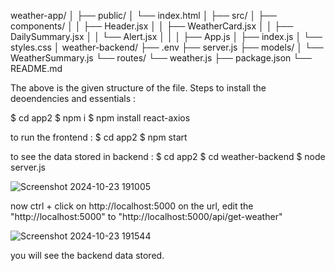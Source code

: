 weather-app/
│
├── public/
│   └── index.html
│
├── src/
│   ├── components/
│   │   ├── Header.jsx
│   │   ├── WeatherCard.jsx
│   │   ├── DailySummary.jsx
│   │   └── Alert.jsx
│   │
│   ├── App.js
│   ├── index.js
│   └── styles.css
│
weather-backend/
├── .env
├── server.js
├── models/
│   └── WeatherSummary.js
└── routes/
    └── weather.js
├── package.json
└── README.md

The above is the given structure of the file. 
Steps to install the deoendencies and essentials : 

$ cd app2
$ npm i
$ npm install react-axios


to run the frontend :
$ cd app2
$ npm start

to see the data stored in backend : 
$ cd app2
$ cd weather-backend
$ node server.js

![Screenshot 2024-10-23 191005](https://github.com/user-attachments/assets/4c17eb2a-f01d-4448-a50c-9471f44d907e)

now ctrl + click on http://localhost:5000
on the url, edit the "http://localhost:5000" to "http://localhost:5000/api/get-weather"

![Screenshot 2024-10-23 191544](https://github.com/user-attachments/assets/f1af2e4a-fd2b-468e-9727-2faff6645587)

you will see the backend data stored.
